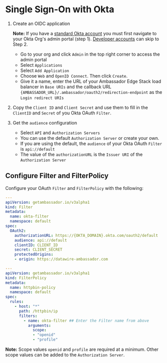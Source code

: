 # Single Sign-On with Okta

1.  Create an OIDC application

    **Note:** If you have a [standard Okta account](https://www.okta.com) you must first navigate to your Okta Org's admin portal (step 1). [Developer accounts](https://developer.okta.com) can skip to Step 2.

    * Go to your org and click `Admin` in the top right corner to access the admin portal
    * Select `Applications`
    * Select `Add Application`
    * Choose `Web` and `OpenID Connect`. Then click `Create`.
    * Give it a name, enter the URL of your Ambassador Edge Stack load balancer in `Base URIs` and the callback URL `{AMBASSADOR_URL}/.ambassador/oauth2/redirection-endpoint` as the `Login redirect URIs`
2. Copy the `Client ID` and `Client Secret` and use them to fill in the `ClientID` and `Secret` of you Okta OAuth `Filter`.
3. Get the `audience` configuration
   * Select `API` and `Authorization Servers`
   * You can use the default `Authorization Server` or create your own.
   * If you are using the default, the `audience` of your Okta OAuth `Filter` is `api://default`
   * The value of the `authorizationURL` is the `Issuer URI` of the `Authorization Server`

## Configure Filter and FilterPolicy

Configure your OAuth `Filter` and `FilterPolicy` with the following:

```yaml
---
apiVersion: getambassador.io/v3alpha1
kind: Filter
metadata:
  name: okta-filter
  namespace: default
spec:
  OAuth2:
    authorizationURL: https://{OKTA_DOMAIN}.okta.com/oauth2/default
    audience: api://default
    clientID: CLIENT_ID
    secret: CLIENT_SECRET
    protectedOrigins:
    - origin: https://datawire-ambassador.com
```

```yaml
---
apiVersion: getambassador.io/v3alpha1
kind: FilterPolicy
metadata:
  name: httpbin-policy
  namespace: default
spec:
  rules:
    - host: "*"
      path: /httpbin/ip
      filters:
        - name: okta-filter ## Enter the Filter name from above
          arguments:
            scope:
            - "openid"
            - "profile"
```

**Note:** Scope values `openid` and `profile` are required at a minimum. Other scope values can be added to the `Authorization Server`.
